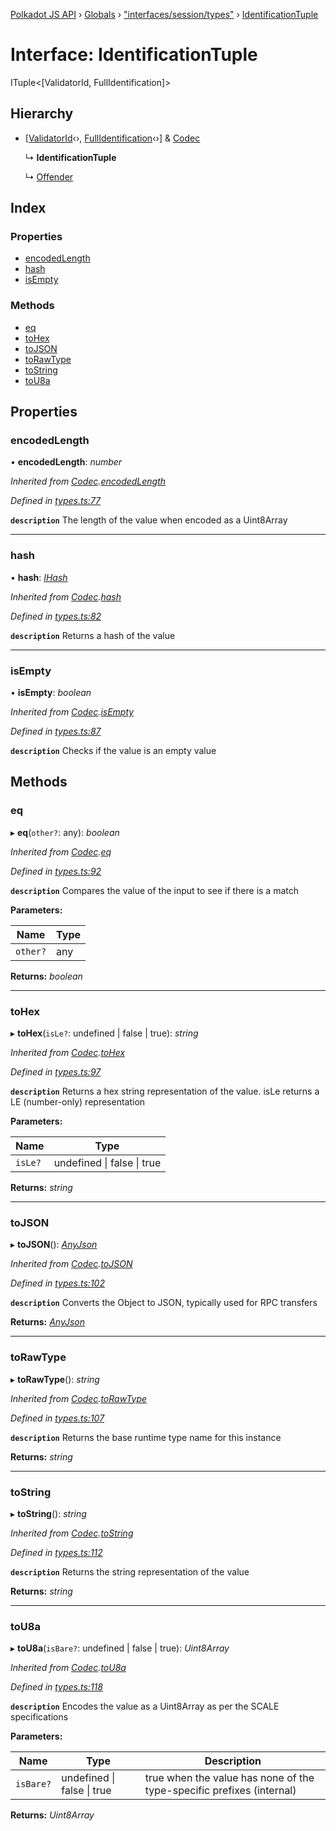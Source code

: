 [Polkadot JS API](../README.md) › [Globals](../globals.md) › ["interfaces/session/types"](../modules/_interfaces_session_types_.md) › [IdentificationTuple](_interfaces_session_types_.identificationtuple.md)

# Interface: IdentificationTuple

ITuple<[ValidatorId, FullIdentification]>

## Hierarchy

* [[ValidatorId](_interfaces_runtime_types_.validatorid.md)‹›, [FullIdentification](_interfaces_session_types_.fullidentification.md)‹›] & [Codec](_types_.codec.md)

  ↳ **IdentificationTuple**

  ↳ [Offender](_interfaces_offences_types_.offender.md)

## Index

### Properties

* [encodedLength](_interfaces_session_types_.identificationtuple.md#encodedlength)
* [hash](_interfaces_session_types_.identificationtuple.md#hash)
* [isEmpty](_interfaces_session_types_.identificationtuple.md#isempty)

### Methods

* [eq](_interfaces_session_types_.identificationtuple.md#eq)
* [toHex](_interfaces_session_types_.identificationtuple.md#tohex)
* [toJSON](_interfaces_session_types_.identificationtuple.md#tojson)
* [toRawType](_interfaces_session_types_.identificationtuple.md#torawtype)
* [toString](_interfaces_session_types_.identificationtuple.md#tostring)
* [toU8a](_interfaces_session_types_.identificationtuple.md#tou8a)

## Properties

###  encodedLength

• **encodedLength**: *number*

*Inherited from [Codec](_types_.codec.md).[encodedLength](_types_.codec.md#encodedlength)*

*Defined in [types.ts:77](https://github.com/polkadot-js/api/blob/f1fe498801/packages/types/src/types.ts#L77)*

**`description`** The length of the value when encoded as a Uint8Array

___

###  hash

• **hash**: *[IHash](_types_.ihash.md)*

*Inherited from [Codec](_types_.codec.md).[hash](_types_.codec.md#hash)*

*Defined in [types.ts:82](https://github.com/polkadot-js/api/blob/f1fe498801/packages/types/src/types.ts#L82)*

**`description`** Returns a hash of the value

___

###  isEmpty

• **isEmpty**: *boolean*

*Inherited from [Codec](_types_.codec.md).[isEmpty](_types_.codec.md#isempty)*

*Defined in [types.ts:87](https://github.com/polkadot-js/api/blob/f1fe498801/packages/types/src/types.ts#L87)*

**`description`** Checks if the value is an empty value

## Methods

###  eq

▸ **eq**(`other?`: any): *boolean*

*Inherited from [Codec](_types_.codec.md).[eq](_types_.codec.md#eq)*

*Defined in [types.ts:92](https://github.com/polkadot-js/api/blob/f1fe498801/packages/types/src/types.ts#L92)*

**`description`** Compares the value of the input to see if there is a match

**Parameters:**

Name | Type |
------ | ------ |
`other?` | any |

**Returns:** *boolean*

___

###  toHex

▸ **toHex**(`isLe?`: undefined | false | true): *string*

*Inherited from [Codec](_types_.codec.md).[toHex](_types_.codec.md#tohex)*

*Defined in [types.ts:97](https://github.com/polkadot-js/api/blob/f1fe498801/packages/types/src/types.ts#L97)*

**`description`** Returns a hex string representation of the value. isLe returns a LE (number-only) representation

**Parameters:**

Name | Type |
------ | ------ |
`isLe?` | undefined &#124; false &#124; true |

**Returns:** *string*

___

###  toJSON

▸ **toJSON**(): *[AnyJson](../modules/_types_.md#anyjson)*

*Inherited from [Codec](_types_.codec.md).[toJSON](_types_.codec.md#tojson)*

*Defined in [types.ts:102](https://github.com/polkadot-js/api/blob/f1fe498801/packages/types/src/types.ts#L102)*

**`description`** Converts the Object to JSON, typically used for RPC transfers

**Returns:** *[AnyJson](../modules/_types_.md#anyjson)*

___

###  toRawType

▸ **toRawType**(): *string*

*Inherited from [Codec](_types_.codec.md).[toRawType](_types_.codec.md#torawtype)*

*Defined in [types.ts:107](https://github.com/polkadot-js/api/blob/f1fe498801/packages/types/src/types.ts#L107)*

**`description`** Returns the base runtime type name for this instance

**Returns:** *string*

___

###  toString

▸ **toString**(): *string*

*Inherited from [Codec](_types_.codec.md).[toString](_types_.codec.md#tostring)*

*Defined in [types.ts:112](https://github.com/polkadot-js/api/blob/f1fe498801/packages/types/src/types.ts#L112)*

**`description`** Returns the string representation of the value

**Returns:** *string*

___

###  toU8a

▸ **toU8a**(`isBare?`: undefined | false | true): *Uint8Array*

*Inherited from [Codec](_types_.codec.md).[toU8a](_types_.codec.md#tou8a)*

*Defined in [types.ts:118](https://github.com/polkadot-js/api/blob/f1fe498801/packages/types/src/types.ts#L118)*

**`description`** Encodes the value as a Uint8Array as per the SCALE specifications

**Parameters:**

Name | Type | Description |
------ | ------ | ------ |
`isBare?` | undefined &#124; false &#124; true | true when the value has none of the type-specific prefixes (internal)  |

**Returns:** *Uint8Array*
